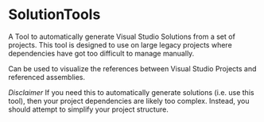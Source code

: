 SolutionTools
=============

A Tool to automatically generate Visual Studio Solutions from a set of projects. This tool is designed to use on large legacy projects where dependencies have got too difficult to manage manually. 

Can be used to visualize the references between Visual Studio Projects and referenced assemblies.

*Disclaimer*
If you need this to automatically generate solutions (i.e. use this tool), then your project dependencies are likely too complex. Instead, you should attempt to simplify your project structure.